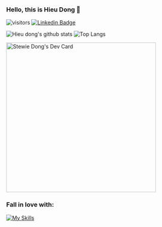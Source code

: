 ### Hello, this is Hieu Dong 👋

![visitors](https://visitor-badge.laobi.icu/badge?page_id=stewie1520)
[![Linkedin Badge](https://img.shields.io/badge/Hieu%20Dong-blue?style=social&logo=Linkedin&logoColor=blue&link=https://www.linkedin.com/in/stewiedong)](https://www.linkedin.com/in/stewiedong)


![Hieu dong's github stats](https://github-readme-stats.vercel.app/api?username=stewie1520&show_icons=true&theme=onedark)
![Top Langs](https://github-readme-stats.vercel.app/api/top-langs/?username=stewie1520&layout=compact&theme=onedark)

<!--
**stewie1520/stewie1520** is a ✨ _special_ ✨ repository because its `README.md` (this file) appears on your GitHub profile.

Here are some ideas to get you started:

- 🔭 I’m currently working on ...
- 🌱 I’m currently learning ...
- 👯 I’m looking to collaborate on ...
- 🤔 I’m looking for help with ...
- 💬 Ask me about ...
- 📫 How to reach me: ...
- 😄 Pronouns: ...
- ⚡ Fun fact: ...
-->

<a href="https://app.daily.dev/stewiedong"><img src="https://api.daily.dev/devcards/758c09e531ad41a6864428d62f9d0b78.png?r=2jk" width="400" alt="Stewie Dong's Dev Card"/></a>

### Fall in love with:
[![My Skills](https://skills.thijs.gg/icons?i=golang,cs,nodejs,ts,mongo,postgres,angular,react&theme=dark)](https://skills.thijs.gg)
<br />
